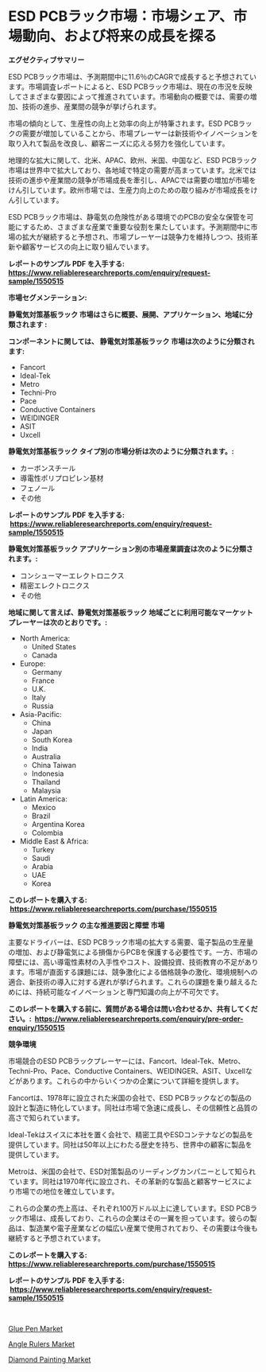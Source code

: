 <p><h1>ESD PCBラック市場：市場シェア、市場動向、および将来の成長を探る</h1></p><p><strong>エグゼクティブサマリー</strong></p>
<p><p>ESD PCBラック市場は、予測期間中に11.6％のCAGRで成長すると予想されています。市場調査レポートによると、ESD PCBラック市場は、現在の市況を反映してさまざまな要因によって推進されています。市場動向の概要では、需要の増加、技術の進歩、産業間の競争が挙げられます。</p><p>市場の傾向として、生産性の向上と効率の向上が特筆されます。ESD PCBラックの需要が増加していることから、市場プレーヤーは新技術やイノベーションを取り入れて製品を改良し、顧客ニーズに応える努力を強化しています。</p><p>地理的な拡大に関して、北米、APAC、欧州、米国、中国など、ESD PCBラック市場は世界中で拡大しており、各地域で特定の需要が高まっています。北米では技術の進歩や産業間の競争が市場成長を牽引し、APACでは需要の増加が市場をけん引しています。欧州市場では、生産力向上のための取り組みが市場成長をけん引しています。</p><p>ESD PCBラック市場は、静電気の危険性がある環境でのPCBの安全な保管を可能にするため、さまざまな産業で重要な役割を果たしています。予測期間中に市場の拡大が継続すると予想され、市場プレーヤーは競争力を維持しつつ、技術革新や顧客サービスの向上に取り組んでいます。</p></p>
<p><strong>レポートのサンプル PDF を入手する: <a href="https://www.reliableresearchreports.com/enquiry/request-sample/1550515">https://www.reliableresearchreports.com/enquiry/request-sample/1550515</a></strong></p>
<p><strong>市場セグメンテーション:</strong></p>
<p><strong> 静電気対策基板ラック 市場はさらに概要、展開、アプリケーション、地域に分類されます :</strong></p>
<p><strong>コンポーネントに関しては、 静電気対策基板ラック 市場は次のように分類されます: &nbsp;</strong></p>
<p><ul><li>Fancort</li><li>Ideal-Tek</li><li>Metro</li><li>Techni-Pro</li><li>Pace</li><li>Conductive Containers</li><li>WEIDINGER</li><li>ASIT</li><li>Uxcell</li></ul></p>
<p><strong> 静電気対策基板ラック タイプ別の市場分析は次のように分類されます。:</strong></p>
<p><ul><li>カーボンスチール</li><li>導電性ポリプロピレン基材</li><li>フェノール</li><li>その他</li></ul></p>
<p><strong>レポートのサンプル PDF を入手する: &nbsp;<a href="https://www.reliableresearchreports.com/enquiry/request-sample/1550515">https://www.reliableresearchreports.com/enquiry/request-sample/1550515</a></strong></p>
<p><strong> 静電気対策基板ラック アプリケーション別の市場産業調査は次のように分類されます。:</strong></p>
<p><ul><li>コンシューマーエレクトロニクス</li><li>精密エレクトロニクス</li><li>その他</li></ul></p>
<p><strong>地域に関して言えば、静電気対策基板ラック 地域ごとに利用可能なマーケットプレーヤーは次のとおりです。:</strong></p>
<p><ul>
    <li>
        North America:
        <ul>
            <li>United States</li>
            <li>Canada</li>
        </ul>
    </li>
    <li>
        Europe:
        <ul>
            <li>Germany</li>
            <li>France</li>
            <li>U.K.</li>
            <li>Italy</li>
            <li>Russia</li>
        </ul>
    </li>
    <li>
        Asia-Pacific:
        <ul>
            <li>China</li>
            <li>Japan</li>
            <li>South Korea</li>
            <li>India</li>
            <li>Australia</li>
            <li>China Taiwan</li>
            <li>Indonesia</li>
            <li>Thailand</li>
            <li>Malaysia</li>
        </ul>
    </li>
    <li>
        Latin America:
        <ul>
            <li>Mexico</li>
            <li>Brazil</li>
            <li>Argentina Korea</li>
            <li>Colombia</li>
        </ul>
    </li>
    <li>
        Middle East & Africa:
        <ul>
            <li>Turkey</li>
            <li>Saudi</li>
            <li>Arabia</li>
            <li>UAE</li>
            <li>Korea</li>
        </ul>
    </li>
    </ul></p>
<p><strong>このレポートを購入する: &nbsp;<a href="https://www.reliableresearchreports.com/purchase/1550515">https://www.reliableresearchreports.com/purchase/1550515</a></strong></p>
<p><strong>静電気対策基板ラック の主な推進要因と障壁 市場</strong></p>
<p><p>主要なドライバーは、ESD PCBラック市場の拡大する需要、電子製品の生産量の増加、および静電気による損傷からPCBを保護する必要性です。一方、市場の障壁には、高い導電性素材の入手性やコスト、設備投資、技術教育の不足があります。市場が直面する課題には、競争激化による価格競争の激化、環境規制への適合、新技術の導入に対する遅れが挙げられます。これらの課題を乗り越えるためには、持続可能なイノベーションと専門知識の向上が不可欠です。</p></p>
<p><strong>このレポートを購入する前に、質問がある場合は問い合わせるか、共有してください。:&nbsp; <a href="https://www.reliableresearchreports.com/enquiry/pre-order-enquiry/1550515">https://www.reliableresearchreports.com/enquiry/pre-order-enquiry/1550515</a></strong></p>
<p><strong>競争環境</strong></p>
<p><p>市場競合のESD PCBラックプレーヤーには、Fancort、Ideal-Tek、Metro、Techni-Pro、Pace、Conductive Containers、WEIDINGER、ASIT、Uxcellなどがあります。これらの中からいくつかの企業について詳細を提供します。</p><p>Fancortは、1978年に設立された米国の会社で、ESD PCBラックなどの製品の設計と製造に特化しています。同社は市場で急速に成長し、その信頼性と品質の高さで知られています。</p><p>Ideal-Tekはスイスに本社を置く会社で、精密工具やESDコンテナなどの製品を提供しています。同社は50年以上にわたる歴史を持ち、世界中の顧客に製品を提供しています。</p><p>Metroは、米国の会社で、ESD対策製品のリーディングカンパニーとして知られています。同社は1970年代に設立され、その革新的な製品と顧客サービスにより市場での地位を確立しています。</p><p>これらの企業の売上高は、それぞれ100万ドル以上に達しています。ESD PCBラック市場は、成長しており、これらの企業はその一翼を担っています。彼らの製品は、製造業や電子産業などの幅広い産業で使用されており、その需要は今後も継続すると予想されています。</p></p>
<p><strong>このレポートを購入する: &nbsp; <a href="https://www.reliableresearchreports.com/purchase/1550515">https://www.reliableresearchreports.com/purchase/1550515</a></strong></p>
<p><strong>レポートのサンプル PDF を入手する: &nbsp;<a href="https://www.reliableresearchreports.com/enquiry/request-sample/1550515">https://www.reliableresearchreports.com/enquiry/request-sample/1550515</a></strong><strong></strong></p>
<p>&nbsp;</p>
<p><p><a href="https://github.com/gamblestampleyjenny50m5sl6/Market-Research-Report-List-1/blob/main/glue-pen-market.md">Glue Pen Market</a></p><p><a href="https://github.com/wwwkeltoum/Market-Research-Report-List-2/blob/main/angle-rulers-market.md">Angle Rulers Market</a></p><p><a href="https://github.com/nicholepatriciadoylenwnrjr0/Market-Research-Report-List-1/blob/main/diamond-painting-market.md">Diamond Painting Market</a></p></p>